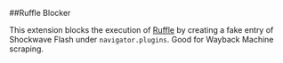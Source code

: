 ##Ruffle Blocker

This extension blocks the execution of [Ruffle](https://ruffle.rs/) by creating a fake entry of Shockwave Flash under `navigator.plugins`. Good for Wayback Machine scraping. 